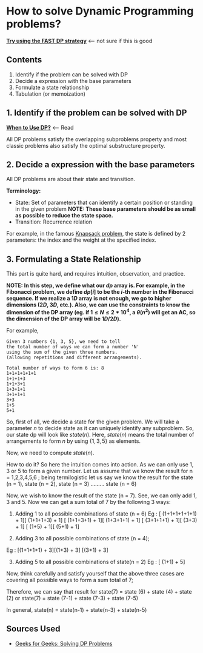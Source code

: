 # How to solve Dynamic Programming problems?

**[Try using the FAST DP strategy](https://learntocodewith.me/posts/dynamic-programming/)** <-- not sure if this is good

## Contents

1. Identify if the problem can be solved with DP
2. Decide a expression with the base parameters
3. Formulate a state relationship
4. Tabulation (or memoization)

## 1. Identify if the problem can be solved with DP

**[When to Use DP?](when_to_use_dp.md)** <-- Read

All DP problems satisfy the overlapping subproblems property and most classic problems also satisfy the optimal substructure property.

## 2. Decide a expression with the base parameters

All DP problems are about their state and transition.

**Terminology:**

-   State: Set of parameters that can identify a certain position or standing in the given problem
    **NOTE: These base parameters should be as small as possible to reduce the state space.**
-   Transition: Recurrence relation

For example, in the famous [Knapsack problem](../classic_problems/knapsack_problem.md), the state is defined by 2 parameters: the index and the weight at the specified index.

## 3. Formulating a State Relationship

This part is quite hard, and requires intuition, observation, and practice.

**NOTE: In this step, we define what our $dp$ array is. For example, in the Fibonacci problem, we define $dp[i]$ to be the $i$-th number in the Fibonacci sequence. If we realize a $1D$ array is not enough, we go to higher dimensions ($2D$, $3D$, etc.). Also, we can use the constraints to know the dimension of the DP array (eg. if $1 \leq N \leq 2 * 10^4$, a $\theta(n^2)$ will get an AC, so the dimension of the DP array will be $1D$/$2D$).**

For example,

```
Given 3 numbers {1, 3, 5}, we need to tell
the total number of ways we can form a number 'N'
using the sum of the given three numbers.
(allowing repetitions and different arrangements).

Total number of ways to form 6 is: 8
1+1+1+1+1+1
1+1+1+3
1+1+3+1
1+3+1+1
3+1+1+1
3+3
1+5
5+1
```

So, first of all, we decide a state for the given problem. We will take a parameter $n$ to decide state as it can uniquely identify any subproblem. So, our state dp will look like $state(n)$. Here, $state(n)$ means the total number of arrangements to form $n$ by using $\{1, 3, 5\}$ as elements.

Now, we need to compute $state(n)$.

How to do it?
So here the intuition comes into action. As we can only use 1, 3 or 5 to form a given number. Let us assume that we know the result for n = 1,2,3,4,5,6 ; being termilogistic let us say we know the result for the
state (n = 1), state (n = 2), state (n = 3) ……… state (n = 6)

Now, we wish to know the result of the state (n = 7). See, we can only add 1, 3 and 5. Now we can get a sum total of 7 by the following 3 ways:

1. Adding 1 to all possible combinations of state (n = 6)
   Eg : [ (1+1+1+1+1+1) + 1][ (1+1+1+3) + 1]
   [ (1+1+3+1) + 1][ (1+3+1+1) + 1]
   [ (3+1+1+1) + 1][ (3+3) + 1]
   [ (1+5) + 1][ (5+1) + 1]

2) Adding 3 to all possible combinations of state (n = 4);

Eg : [(1+1+1+1) + 3][(1+3) + 3]
[(3+1) + 3]

3. Adding 5 to all possible combinations of state(n = 2)
   Eg : [ (1+1) + 5]

Now, think carefully and satisfy yourself that the above three cases are covering all possible ways to form a sum total of 7;

Therefore, we can say that result for
state(7) = state (6) + state (4) + state (2)
or
state(7) = state (7-1) + state (7-3) + state (7-5)

In general,
state(n) = state(n-1) + state(n-3) + state(n-5)

## Sources Used

-   [Geeks for Geeks: Solving DP Problems](https://www.geeksforgeeks.org/solve-dynamic-programming-problem/)
